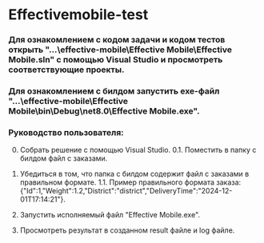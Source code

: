 # Effectivemobile-test

### Для ознакомлением с кодом задачи и кодом тестов открыть "...\effective-mobile\Effective Mobile\Effective Mobile.sln" с помощью Visual Studio и просмотреть соответствующие проекты.
### Для ознакомлением с билдом запустить exe-файл "...\effective-mobile\Effective Mobile\bin\Debug\net8.0\Effective Mobile.exe".

### Руководство пользователя:
0. Собрать решение с помощью Visual Studio.
0.1. Поместить в папку с билдом файл с заказами.

1. Убедиться в том, что папка с билдом содержит файл с заказами в правильном формате. 
1.1. Пример правильного формата заказа: {"Id":1,"Weight":1.2,"District":"district","DeliveryTime":"2024-12-01T17:14:21"}.

2. Запустить исполняемый файл "Effective Mobile.exe".
3. Просмотреть результат в созданном result файле и log файле.
